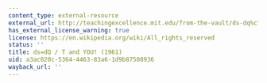 ```yaml
---
content_type: external-resource
external_url: http://teachingexcellence.mit.edu/from-the-vault/ds-dq%cf%84-and-you-1961-mit-centennial-roundtable
has_external_license_warning: true
license: https://en.wikipedia.org/wiki/All_rights_reserved
status: ''
title: ds=dQ / T and YOU! (1961)
uid: a3ac020c-5364-4463-83a6-1d9b87508936
wayback_url: ''
---
```

